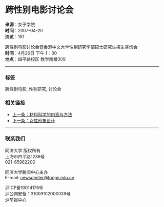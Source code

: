# 跨性别电影讨论会

**来源**：女子学院  
**时间**：2007-04-20  
**浏览**：151  

跨性别电影讨论会暨香港中文大学性别研究学部硕士研究生招生咨询会  
**时间**：4月26日 下午 1：30  
**地点**：四平路校区 教学南楼309  

---

### 标签
跨性别电影, 性别研究, 讨论会

### 相关链接
- [上一条：材料科学的内涵与方法](8275.htm)
- [下一条：女性形象设计](8266.htm)

--- 

### 联系我们

同济大学 版权所有    
上海市四平路1239号  
021-65982200  

同济大学新闻中心主办  
E-mail: newscenter@tongji.edu.cn  

沪ICP备10014176号    
沪公网安备：31009102000038号    
沪举报中心